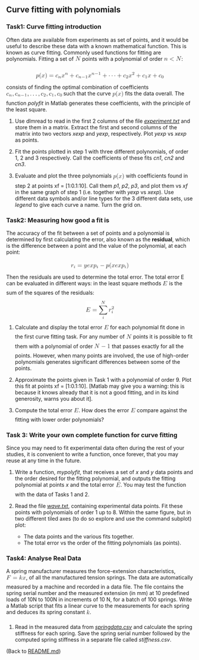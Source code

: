 ## Curve fitting with polynomials

### Task1: Curve fitting introduction

Often data are available from experiments as set of points, and it would be useful to
describe these data with a known mathematical function. This is known as curve fitting.
Commonly used functions for fitting are polynomials. Fitting a set of <img alt="$N$" src="svgs/f9c4988898e7f532b9f826a75014ed3c.png" align="middle" width="14.99998994999999pt" height="22.465723500000017pt"/> points with a polynomial of order <img alt="$n&lt;N$" src="svgs/15605c10841a9ee639ca78a40d052b1d.png" align="middle" width="46.78449764999999pt" height="22.465723500000017pt"/>:

<p align="center"><img alt="$$&#10;p(x) = c_n x^n + c_{n-1} x^{n-1} + \dots + c_2 x^2 + c_1 x + c_0&#10;$$" src="svgs/5acec8a29d8d38ce60094393302bf1d2.png" align="middle" width="343.27229474999996pt" height="18.312383099999998pt"/></p>

consists of finding the optimal combination of coefficients <img alt="$c_n,c_{n-1},\dots,c_2,c_1,c_0$" src="svgs/72ffe5b7cef438ee72e52050f929c06d.png" align="middle" width="150.03996809999998pt" height="14.15524440000002pt"/> such that the curve <img alt="$p(x)$" src="svgs/c9ea84eb1460d2895e0cf5125bd7f7b5.png" align="middle" width="30.450987599999987pt" height="24.65753399999998pt"/> fits the data overall. The function _polyfit_ in Matlab generates these
coefficients, with the principle of the least square.

1. Use dlmread to read in the first 2 columns of the file [_experiment.txt_](./experiment.txt) and store
them in a matrix. Extract the first and second columns of the matrix into two
vectors _xexp_ and _yexp_, respectively. Plot _yexp_ vs _xexp_ as points.

2. Fit the points plotted in step 1 with three different polynomials, of order 1, 2 and 3 respectively. Call the coefficients of these fits _cn1_, _cn2_ and _cn3_.

3. Evaluate and plot the three polynomials <img alt="$p(x)$" src="svgs/c9ea84eb1460d2895e0cf5125bd7f7b5.png" align="middle" width="30.450987599999987pt" height="24.65753399999998pt"/> with coefficients found in step 2 at
points xf = [1:0.1:10]. Call them _p1_, _p2_, _p3_, and plot them vs _xf_ in the same
graph of step 1 (i.e. together with _yexp_ vs _xexp_). Use different data symbols and/or
line types for the 3 different data sets, use _legend_ to give each curve a name.
Turn the grid on.

### Task2: Measuring how good a fit is

The accuracy of the fit between a set of points and a polynomial is determined by first
calculating the error, also known as the __residual__, which is the difference between a
point and the value of the polynomial, at each point:

<p align="center"><img alt="$$&#10;r_i = yexp_i - p(xexp_i)&#10;$$" src="svgs/5c8f7a700d35502622ada16450324fb0.png" align="middle" width="155.58311175pt" height="16.438356pt"/></p>

Then the residuals are used to determine the total error. The total error E can be
evaluated in different ways: in the least square methods <img alt="$E$" src="svgs/84df98c65d88c6adf15d4645ffa25e47.png" align="middle" width="13.08219659999999pt" height="22.465723500000017pt"/> is the sum of the squares
of the residuals:

<p align="center"><img alt="$$&#10;E = \sum_i^N r_i^2&#10;$$" src="svgs/e321e89be284010798d87b4794889956.png" align="middle" width="75.90930764999999pt" height="47.806078649999996pt"/></p>

1. Calculate and display the total error <img alt="$E$" src="svgs/84df98c65d88c6adf15d4645ffa25e47.png" align="middle" width="13.08219659999999pt" height="22.465723500000017pt"/> for each polynomial fit done in the first curve fitting task.
For any number of <img alt="$N$" src="svgs/f9c4988898e7f532b9f826a75014ed3c.png" align="middle" width="14.99998994999999pt" height="22.465723500000017pt"/> points it is possible to fit them with a polynomial of order <img alt="$N-1$" src="svgs/e35caf405a5e9b4afd75a0d338c4dc12.png" align="middle" width="43.31036984999999pt" height="22.465723500000017pt"/>
that passes exactly for all the points. However, when many points are involved, the
use of high-order polynomials generates significant differences between some of the
points.

2. Approximate the points given in Task 1 with a polynomial of order 9. Plot this
fit at points xf = [1:0.1:10]. [Matlab may give you a warning: this is because it
knows already that it is not a good fitting, and in its kind generosity, warns you
about it].

3. Compute the total error <img alt="$E$" src="svgs/84df98c65d88c6adf15d4645ffa25e47.png" align="middle" width="13.08219659999999pt" height="22.465723500000017pt"/>. How does the error <img alt="$E$" src="svgs/84df98c65d88c6adf15d4645ffa25e47.png" align="middle" width="13.08219659999999pt" height="22.465723500000017pt"/> compare against the fitting
with lower order polynomials?

### Task 3: Write your own complete function for curve fitting

Since you may need to fit experimental data often during the rest of your studies, it is
convenient to write a function, once forever, that you may reuse at any time in the
future.

1. Write a function, _mypolyfit_, that receives a set of _x_ and _y_ data points and the
order desired for the fitting polynomial, and outputs the fitting polynomial at
points _x_ and the total error <img alt="$E$" src="svgs/84df98c65d88c6adf15d4645ffa25e47.png" align="middle" width="13.08219659999999pt" height="22.465723500000017pt"/>. You may test the function with the data of Tasks
1 and 2.

2. Read the file [_wave.txt_](./wave.txt), containing experimental data points. Fit these points
with polynomials of order 1 up to 8.
Within the same figure, but in two different tiled axes (to do so explore and
use the command subplot) plot:

	* The data points and the various fits together.
	* The total error vs the order of the fitting polynomials (as points).
	
### Task4: Analyse Real Data

A spring manufacturer measures the force-extension characteristics,<img alt="$F=kx$" src="svgs/2d259c3890b8ed4fc3f9dd934ddc2de2.png" align="middle" width="53.241902999999986pt" height="22.831056599999986pt"/>, of all
the manufactured tension springs. The data are automatically measured by a machine
and recorded in a data file. The file contains the spring serial number and the
measured extension (in mm) at 10 predefined loads of 10N to 100N in increments of
10 N, for a batch of 100 springs.
Write a Matlab script that fits a linear curve to the measurements for each spring and
deduces its spring constant <img alt="$k$" src="svgs/63bb9849783d01d91403bc9a5fea12a2.png" align="middle" width="9.075367949999992pt" height="22.831056599999986pt"/>.

1. Read in the measured data from [_springdata.csv_](./springdata.csv) and calculate the spring
stiffness for each spring. Save the spring serial number followed by the
computed spring stiffness in a separate file called _stiffness.csv_.

(Back to [README.md](./README.md))